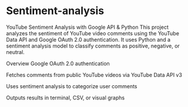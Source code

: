 # Sentiment-analysis
YouTube Sentiment Analysis with Google API & Python
This project analyzes the sentiment of YouTube video comments using the YouTube Data API and Google OAuth 2.0 authentication. It uses Python and a sentiment analysis model to classify comments as positive, negative, or neutral.

Overview
Google OAuth 2.0 authentication

Fetches comments from public YouTube videos via YouTube Data API v3

Uses sentiment analysis to categorize user comments

Outputs results in terminal, CSV, or visual graphs

